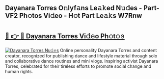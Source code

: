 ## Dayanara Torres O𝚗lyf𝚊ns Le𝚊𝚔ed N𝚞𝚍es - Part-VF2 Ph𝚘tos Vi𝚍eo - H𝚘t Part Le𝚊𝚔s W7Rnw

# <h2><a href="http://hf8wbx7.feru.top/?c=Dayanara+Torres">🔗 👉 🔴 Dayanara Torres Vi𝚍𝚎o Ph𝚘t𝚘𝚜</a></h2>

[![Dayanara Torres Nu𝚍𝚎s](https://i.imgur.com/0TWrTi3.gif)](http://hf8wbx7.feru.top/?c=Dayanara+Torres)
Online personality Dayanara Torres and content creator, recognized for publishing dance and lifestyle material through solo and collaborative dance routines and mini vlogs. Inspiring activist Dayanara Torres, celebrated for their tireless efforts to promote social change and human rights. 
